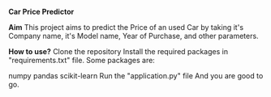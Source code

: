 **Car Price Predictor**

**Aim**
This project aims to predict the Price of an used Car by taking it's Company name, it's Model name, Year of Purchase, and other parameters.


**How to use?**
Clone the repository
Install the required packages in "requirements.txt" file.
Some packages are:

numpy
pandas
scikit-learn
Run the "application.py" file And you are good to go.
